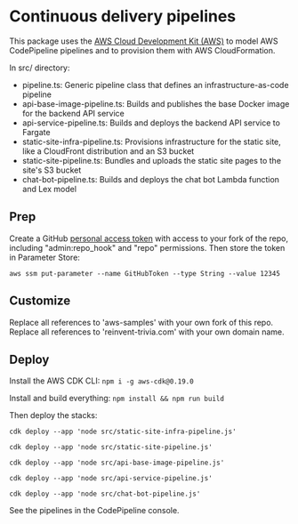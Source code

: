 # Continuous delivery pipelines

This package uses the [AWS Cloud Development Kit (AWS)](https://github.com/awslabs/aws-cdk) to model AWS CodePipeline pipelines and to provision them with AWS CloudFormation.

In src/ directory:
* pipeline.ts: Generic pipeline class that defines an infrastructure-as-code pipeline
* api-base-image-pipeline.ts: Builds and publishes the base Docker image for the backend API service
* api-service-pipeline.ts: Builds and deploys the backend API service to Fargate
* static-site-infra-pipeline.ts: Provisions infrastructure for the static site, like a CloudFront distribution and an S3 bucket
* static-site-pipeline.ts: Bundles and uploads the static site pages to the site's S3 bucket
* chat-bot-pipeline.ts: Builds and deploys the chat bot Lambda function and Lex model

## Prep

Create a GitHub [personal access token](https://github.com/settings/tokens) with access to your fork of the repo, including "admin:repo_hook" and "repo" permissions.  Then store the token in Parameter Store:

```
aws ssm put-parameter --name GitHubToken --type String --value 12345
```

## Customize

Replace all references to 'aws-samples' with your own fork of this repo.  Replace all references to 'reinvent-trivia.com' with your own domain name.

## Deploy

Install the AWS CDK CLI: `npm i -g aws-cdk@0.19.0`

Install and build everything: `npm install && npm run build`

Then deploy the stacks:

```
cdk deploy --app 'node src/static-site-infra-pipeline.js'

cdk deploy --app 'node src/static-site-pipeline.js'

cdk deploy --app 'node src/api-base-image-pipeline.js'

cdk deploy --app 'node src/api-service-pipeline.js'

cdk deploy --app 'node src/chat-bot-pipeline.js'
```

See the pipelines in the CodePipeline console.
